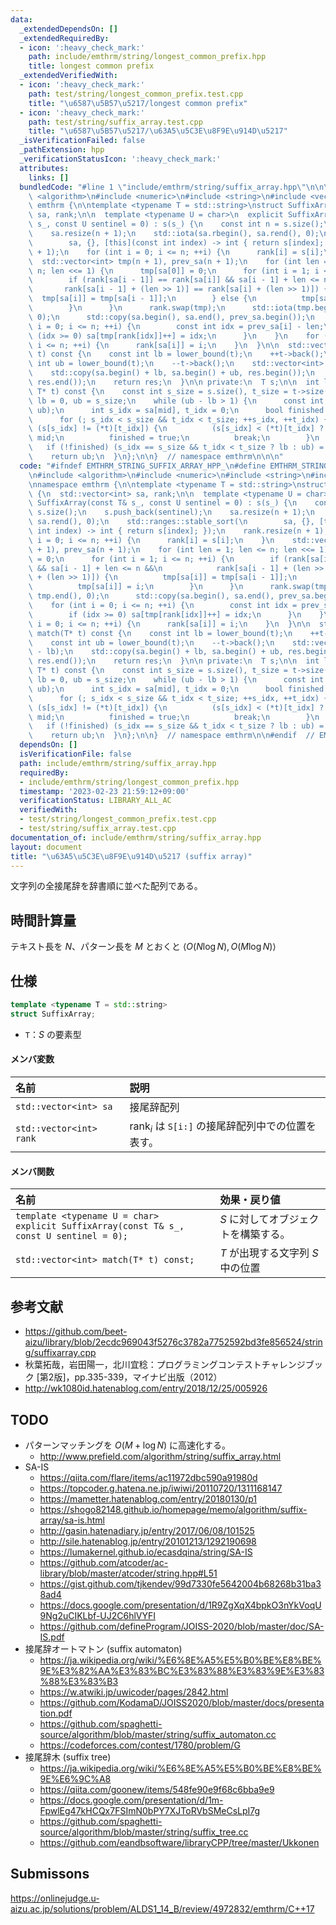 ```yaml
---
data:
  _extendedDependsOn: []
  _extendedRequiredBy:
  - icon: ':heavy_check_mark:'
    path: include/emthrm/string/longest_common_prefix.hpp
    title: longest common prefix
  _extendedVerifiedWith:
  - icon: ':heavy_check_mark:'
    path: test/string/longest_common_prefix.test.cpp
    title: "\u6587\u5B57\u5217/longest common prefix"
  - icon: ':heavy_check_mark:'
    path: test/string/suffix_array.test.cpp
    title: "\u6587\u5B57\u5217/\u63A5\u5C3E\u8F9E\u914D\u5217"
  _isVerificationFailed: false
  _pathExtension: hpp
  _verificationStatusIcon: ':heavy_check_mark:'
  attributes:
    links: []
  bundledCode: "#line 1 \"include/emthrm/string/suffix_array.hpp\"\n\n\n\n#include\
    \ <algorithm>\n#include <numeric>\n#include <string>\n#include <vector>\n\nnamespace\
    \ emthrm {\n\ntemplate <typename T = std::string>\nstruct SuffixArray {\n  std::vector<int>\
    \ sa, rank;\n\n  template <typename U = char>\n  explicit SuffixArray(const T&\
    \ s_, const U sentinel = 0) : s(s_) {\n    const int n = s.size();\n    s.push_back(sentinel);\n\
    \    sa.resize(n + 1);\n    std::iota(sa.rbegin(), sa.rend(), 0);\n    std::ranges::stable_sort(\n\
    \        sa, {}, [this](const int index) -> int { return s[index]; });\n    rank.resize(n\
    \ + 1);\n    for (int i = 0; i <= n; ++i) {\n      rank[i] = s[i];\n    }\n  \
    \  std::vector<int> tmp(n + 1), prev_sa(n + 1);\n    for (int len = 1; len <=\
    \ n; len <<= 1) {\n      tmp[sa[0]] = 0;\n      for (int i = 1; i <= n; ++i) {\n\
    \        if (rank[sa[i - 1]] == rank[sa[i]] && sa[i - 1] + len <= n &&\n     \
    \       rank[sa[i - 1] + (len >> 1)] == rank[sa[i] + (len >> 1)]) {\n        \
    \  tmp[sa[i]] = tmp[sa[i - 1]];\n        } else {\n          tmp[sa[i]] = i;\n\
    \        }\n      }\n      rank.swap(tmp);\n      std::iota(tmp.begin(), tmp.end(),\
    \ 0);\n      std::copy(sa.begin(), sa.end(), prev_sa.begin());\n      for (int\
    \ i = 0; i <= n; ++i) {\n        const int idx = prev_sa[i] - len;\n        if\
    \ (idx >= 0) sa[tmp[rank[idx]]++] = idx;\n      }\n    }\n    for (int i = 0;\
    \ i <= n; ++i) {\n      rank[sa[i]] = i;\n    }\n  }\n\n  std::vector<int> match(T*\
    \ t) const {\n    const int lb = lower_bound(t);\n    ++t->back();\n    const\
    \ int ub = lower_bound(t);\n    --t->back();\n    std::vector<int> res(ub - lb);\n\
    \    std::copy(sa.begin() + lb, sa.begin() + ub, res.begin());\n    std::sort(res.begin(),\
    \ res.end());\n    return res;\n  }\n\n private:\n  T s;\n\n  int lower_bound(const\
    \ T* t) const {\n    const int s_size = s.size(), t_size = t->size();\n    int\
    \ lb = 0, ub = s_size;\n    while (ub - lb > 1) {\n      const int mid = std::midpoint(lb,\
    \ ub);\n      int s_idx = sa[mid], t_idx = 0;\n      bool finished = false;\n\
    \      for (; s_idx < s_size && t_idx < t_size; ++s_idx, ++t_idx) {\n        if\
    \ (s[s_idx] != (*t)[t_idx]) {\n          (s[s_idx] < (*t)[t_idx] ? lb : ub) =\
    \ mid;\n          finished = true;\n          break;\n        }\n      }\n   \
    \   if (!finished) (s_idx == s_size && t_idx < t_size ? lb : ub) = mid;\n    }\n\
    \    return ub;\n  }\n};\n\n}  // namespace emthrm\n\n\n"
  code: "#ifndef EMTHRM_STRING_SUFFIX_ARRAY_HPP_\n#define EMTHRM_STRING_SUFFIX_ARRAY_HPP_\n\
    \n#include <algorithm>\n#include <numeric>\n#include <string>\n#include <vector>\n\
    \nnamespace emthrm {\n\ntemplate <typename T = std::string>\nstruct SuffixArray\
    \ {\n  std::vector<int> sa, rank;\n\n  template <typename U = char>\n  explicit\
    \ SuffixArray(const T& s_, const U sentinel = 0) : s(s_) {\n    const int n =\
    \ s.size();\n    s.push_back(sentinel);\n    sa.resize(n + 1);\n    std::iota(sa.rbegin(),\
    \ sa.rend(), 0);\n    std::ranges::stable_sort(\n        sa, {}, [this](const\
    \ int index) -> int { return s[index]; });\n    rank.resize(n + 1);\n    for (int\
    \ i = 0; i <= n; ++i) {\n      rank[i] = s[i];\n    }\n    std::vector<int> tmp(n\
    \ + 1), prev_sa(n + 1);\n    for (int len = 1; len <= n; len <<= 1) {\n      tmp[sa[0]]\
    \ = 0;\n      for (int i = 1; i <= n; ++i) {\n        if (rank[sa[i - 1]] == rank[sa[i]]\
    \ && sa[i - 1] + len <= n &&\n            rank[sa[i - 1] + (len >> 1)] == rank[sa[i]\
    \ + (len >> 1)]) {\n          tmp[sa[i]] = tmp[sa[i - 1]];\n        } else {\n\
    \          tmp[sa[i]] = i;\n        }\n      }\n      rank.swap(tmp);\n      std::iota(tmp.begin(),\
    \ tmp.end(), 0);\n      std::copy(sa.begin(), sa.end(), prev_sa.begin());\n  \
    \    for (int i = 0; i <= n; ++i) {\n        const int idx = prev_sa[i] - len;\n\
    \        if (idx >= 0) sa[tmp[rank[idx]]++] = idx;\n      }\n    }\n    for (int\
    \ i = 0; i <= n; ++i) {\n      rank[sa[i]] = i;\n    }\n  }\n\n  std::vector<int>\
    \ match(T* t) const {\n    const int lb = lower_bound(t);\n    ++t->back();\n\
    \    const int ub = lower_bound(t);\n    --t->back();\n    std::vector<int> res(ub\
    \ - lb);\n    std::copy(sa.begin() + lb, sa.begin() + ub, res.begin());\n    std::sort(res.begin(),\
    \ res.end());\n    return res;\n  }\n\n private:\n  T s;\n\n  int lower_bound(const\
    \ T* t) const {\n    const int s_size = s.size(), t_size = t->size();\n    int\
    \ lb = 0, ub = s_size;\n    while (ub - lb > 1) {\n      const int mid = std::midpoint(lb,\
    \ ub);\n      int s_idx = sa[mid], t_idx = 0;\n      bool finished = false;\n\
    \      for (; s_idx < s_size && t_idx < t_size; ++s_idx, ++t_idx) {\n        if\
    \ (s[s_idx] != (*t)[t_idx]) {\n          (s[s_idx] < (*t)[t_idx] ? lb : ub) =\
    \ mid;\n          finished = true;\n          break;\n        }\n      }\n   \
    \   if (!finished) (s_idx == s_size && t_idx < t_size ? lb : ub) = mid;\n    }\n\
    \    return ub;\n  }\n};\n\n}  // namespace emthrm\n\n#endif  // EMTHRM_STRING_SUFFIX_ARRAY_HPP_\n"
  dependsOn: []
  isVerificationFile: false
  path: include/emthrm/string/suffix_array.hpp
  requiredBy:
  - include/emthrm/string/longest_common_prefix.hpp
  timestamp: '2023-02-23 21:59:12+09:00'
  verificationStatus: LIBRARY_ALL_AC
  verifiedWith:
  - test/string/longest_common_prefix.test.cpp
  - test/string/suffix_array.test.cpp
documentation_of: include/emthrm/string/suffix_array.hpp
layout: document
title: "\u63A5\u5C3E\u8F9E\u914D\u5217 (suffix array)"
---
```


文字列の全接尾辞を辞書順に並べた配列である。


## 時間計算量

テキスト長を $N$、パターン長を $M$ とおくと $\langle O(N\log{N}), O(M\log{N}) \rangle$


## 仕様

```cpp
template <typename T = std::string>
struct SuffixArray;
```

- `T`：$S$ の要素型

#### メンバ変数

|名前|説明|
|:--|:--|
|`std::vector<int> sa`|接尾辞配列|
|`std::vector<int> rank`|$\mathrm{rank}_i$ は `S[i:]` の接尾辞配列中での位置を表す。|

#### メンバ関数

|名前|効果・戻り値|
|:--|:--|
|`template <typename U = char>`<br>`explicit SuffixArray(const T& s_, const U sentinel = 0);`|$S$ に対してオブジェクトを構築する。|
|`std::vector<int> match(T* t) const;`|$T$ が出現する文字列 $S$ 中の位置|


## 参考文献

- https://github.com/beet-aizu/library/blob/2ecdc969043f5276c3782a7752592bd3fe856524/string/suffixarray.cpp
- 秋葉拓哉，岩田陽一，北川宜稔：プログラミングコンテストチャレンジブック \[第2版\]，pp.335-339，マイナビ出版（2012）
- http://wk1080id.hatenablog.com/entry/2018/12/25/005926


## TODO

- パターンマッチングを $O(M + \log{N})$ に高速化する。
  - http://www.prefield.com/algorithm/string/suffix_array.html
- SA-IS
  - https://qiita.com/flare/items/ac11972dbc590a91980d
  - https://topcoder.g.hatena.ne.jp/iwiwi/20110720/1311168147
  - https://mametter.hatenablog.com/entry/20180130/p1
  - https://shogo82148.github.io/homepage/memo/algorithm/suffix-array/sa-is.html
  - http://gasin.hatenadiary.jp/entry/2017/06/08/101525
  - http://sile.hatenablog.jp/entry/20101213/1292190698
  - https://lumakernel.github.io/ecasdqina/string/SA-IS
  - https://github.com/atcoder/ac-library/blob/master/atcoder/string.hpp#L51
  - https://gist.github.com/tjkendev/99d7330fe5642004b68268b31ba38ad4
  - https://docs.google.com/presentation/d/1R9ZgXqX4bpkO3nYkVoqU9Ng2uCIKLbf-UJ2C6hlVYFI
  - https://github.com/defineProgram/JOISS-2020/blob/master/doc/SA-IS.pdf
- 接尾辞オートマトン (suffix automaton)
  - https://ja.wikipedia.org/wiki/%E6%8E%A5%E5%B0%BE%E8%BE%9E%E3%82%AA%E3%83%BC%E3%83%88%E3%83%9E%E3%83%88%E3%83%B3
  - https://w.atwiki.jp/uwicoder/pages/2842.html
  - https://github.com/KodamaD/JOISS2020/blob/master/docs/presentation.pdf
  - https://github.com/spaghetti-source/algorithm/blob/master/string/suffix_automaton.cc
  - https://codeforces.com/contest/1780/problem/G
- 接尾辞木 (suffix tree)
  - https://ja.wikipedia.org/wiki/%E6%8E%A5%E5%B0%BE%E8%BE%9E%E6%9C%A8
  - https://qiita.com/goonew/items/548fe90e9f68c6bba9e9
  - https://docs.google.com/presentation/d/1m-FpwlEg47kHCQx7FSImN0bPY7XJToRVbSMeCsLpI7g
  - https://github.com/spaghetti-source/algorithm/blob/master/string/suffix_tree.cc
  - https://github.com/eandbsoftware/libraryCPP/tree/master/Ukkonen


## Submissons

https://onlinejudge.u-aizu.ac.jp/solutions/problem/ALDS1_14_B/review/4972832/emthrm/C++17
